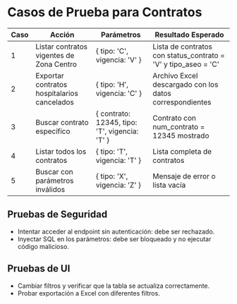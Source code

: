# Casos de Prueba para Contratos

| Caso | Acción | Parámetros | Resultado Esperado |
|------|--------|------------|--------------------|
| 1 | Listar contratos vigentes de Zona Centro | { tipo: 'C', vigencia: 'V' } | Lista de contratos con status_contrato = 'V' y tipo_aseo = 'C' |
| 2 | Exportar contratos hospitalarios cancelados | { tipo: 'H', vigencia: 'C' } | Archivo Excel descargado con los datos correspondientes |
| 3 | Buscar contrato específico | { contrato: 12345, tipo: 'T', vigencia: 'T' } | Contrato con num_contrato = 12345 mostrado |
| 4 | Listar todos los contratos | { tipo: 'T', vigencia: 'T' } | Lista completa de contratos |
| 5 | Buscar con parámetros inválidos | { tipo: 'X', vigencia: 'Z' } | Mensaje de error o lista vacía |

## Pruebas de Seguridad
- Intentar acceder al endpoint sin autenticación: debe ser rechazado.
- Inyectar SQL en los parámetros: debe ser bloqueado y no ejecutar código malicioso.

## Pruebas de UI
- Cambiar filtros y verificar que la tabla se actualiza correctamente.
- Probar exportación a Excel con diferentes filtros.
